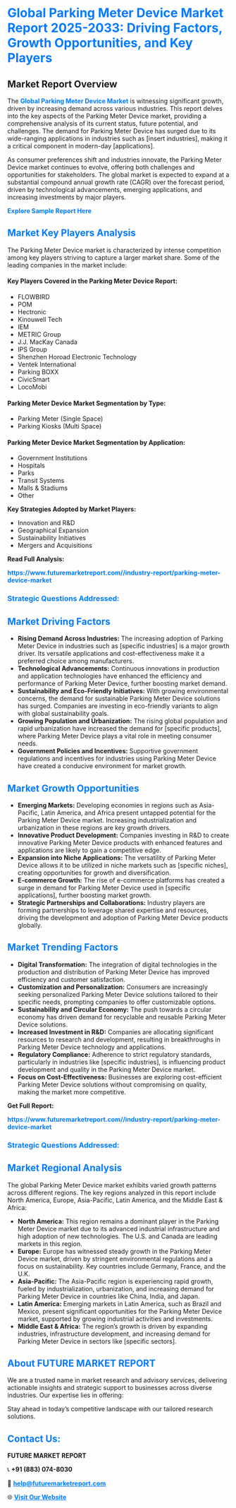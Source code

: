 <h1 style="color: #007BFF;">Global Parking Meter Device Market Report 2025-2033: Driving Factors, Growth Opportunities, and Key Players</h1>

<section id="overview">
<h2>Market Report Overview</h2>
<p>The <a href="https://www.futuremarketreport.com//industry-report/parking-meter-device-market" style="color: #007BFF; text-decoration: none;"><strong>Global Parking Meter Device Market</strong></a> is witnessing significant growth, driven by increasing demand across various industries. This report delves into the key aspects of the Parking Meter Device market, providing a comprehensive analysis of its current status, future potential, and challenges. The demand for Parking Meter Device has surged due to its wide-ranging applications in industries such as [insert industries], making it a critical component in modern-day [applications].</p>
<p>As consumer preferences shift and industries innovate, the Parking Meter Device market continues to evolve, offering both challenges and opportunities for stakeholders. The global market is expected to expand at a substantial compound annual growth rate (CAGR) over the forecast period, driven by technological advancements, emerging applications, and increasing investments by major players.</p>
</section>

<section id="overview">
<p><a href="https://www.futuremarketreport.com//request-sample/reportId=60986" style="color: #007BFF; text-decoration: none;"><strong>Explore Sample Report Here</strong></a></p>
</section>

<section id="key-players">
<h2 style="color: #007BFF;">Market Key Players Analysis</h2>
<p>The Parking Meter Device market is characterized by intense competition among key players striving to capture a larger market share. Some of the leading companies in the market include:</p>
<h4>Key Players Covered in the Parking Meter Device Report:</h4>
<ul><li>FLOWBIRD</li><li>POM</li><li>Hectronic</li><li>Kinouwell Tech</li><li>IEM</li><li>METRIC Group</li><li>J.J. MacKay Canada</li><li>IPS Group</li><li>Shenzhen Horoad Electronic Technology</li><li>Ventek International</li><li>Parking BOXX</li><li>CivicSmart</li><li>LocoMobi</li></ul>
<h4>Parking Meter Device Market Segmentation by Type:</h4>
<ul><li>Parking Meter (Single Space)</li><li>Parking Kiosks (Multi Space)</li></ul>

<h4>Parking Meter Device Market Segmentation by Application:</h4>
<ul><li>Government Institutions</li><li>Hospitals</li><li>Parks</li><li>Transit Systems</li><li>Malls &amp; Stadiums</li><li>Other</li></ul>
<p><strong>Key Strategies Adopted by Market Players:</strong></p>
<ul>
<li>Innovation and R&D</li>
<li>Geographical Expansion</li>
<li>Sustainability Initiatives</li>
<li>Mergers and Acquisitions</li>
</ul>
</section>

<section>
<p><strong>Read Full Analysis: </strong></p><a href="https://www.futuremarketreport.com//industry-report/parking-meter-device-market" style="color: #007BFF; text-decoration: none;"><strong>https://www.futuremarketreport.com//industry-report/parking-meter-device-market</strong></a>
<h3 style="color: #007BFF;">Strategic Questions Addressed:</h3>
</section>

<section id="driving-factors">
<h2 style="color: #007BFF;">Market Driving Factors</h2>
<ul>
<li><strong>Rising Demand Across Industries:</strong> The increasing adoption of Parking Meter Device in industries such as [specific industries] is a major growth driver. Its versatile applications and cost-effectiveness make it a preferred choice among manufacturers.</li>
<li><strong>Technological Advancements:</strong> Continuous innovations in production and application technologies have enhanced the efficiency and performance of Parking Meter Device, further boosting market demand.</li>
<li><strong>Sustainability and Eco-Friendly Initiatives:</strong> With growing environmental concerns, the demand for sustainable Parking Meter Device solutions has surged. Companies are investing in eco-friendly variants to align with global sustainability goals.</li>
<li><strong>Growing Population and Urbanization:</strong> The rising global population and rapid urbanization have increased the demand for [specific products], where Parking Meter Device plays a vital role in meeting consumer needs.</li>
<li><strong>Government Policies and Incentives:</strong> Supportive government regulations and incentives for industries using Parking Meter Device have created a conducive environment for market growth.</li>
</ul>
</section>

<section id="growth-opportunities">
<h2 style="color: #007BFF;">Market Growth Opportunities</h2>
<ul>
<li><strong>Emerging Markets:</strong> Developing economies in regions such as Asia-Pacific, Latin America, and Africa present untapped potential for the Parking Meter Device market. Increasing industrialization and urbanization in these regions are key growth drivers.</li>
<li><strong>Innovative Product Development:</strong> Companies investing in R&D to create innovative Parking Meter Device products with enhanced features and applications are likely to gain a competitive edge.</li>
<li><strong>Expansion into Niche Applications:</strong> The versatility of Parking Meter Device allows it to be utilized in niche markets such as [specific niches], creating opportunities for growth and diversification.</li>
<li><strong>E-commerce Growth:</strong> The rise of e-commerce platforms has created a surge in demand for Parking Meter Device used in [specific applications], further boosting market growth.</li>
<li><strong>Strategic Partnerships and Collaborations:</strong> Industry players are forming partnerships to leverage shared expertise and resources, driving the development and adoption of Parking Meter Device products globally.</li>
</ul>
</section>

<section id="trending-factors">
<h2 style="color: #007BFF;">Market Trending Factors</h2>
<ul>
<li><strong>Digital Transformation:</strong> The integration of digital technologies in the production and distribution of Parking Meter Device has improved efficiency and customer satisfaction.</li>
<li><strong>Customization and Personalization:</strong> Consumers are increasingly seeking personalized Parking Meter Device solutions tailored to their specific needs, prompting companies to offer customizable options.</li>
<li><strong>Sustainability and Circular Economy:</strong> The push towards a circular economy has driven demand for recyclable and reusable Parking Meter Device solutions.</li>
<li><strong>Increased Investment in R&D:</strong> Companies are allocating significant resources to research and development, resulting in breakthroughs in Parking Meter Device technology and applications.</li>
<li><strong>Regulatory Compliance:</strong> Adherence to strict regulatory standards, particularly in industries like [specific industries], is influencing product development and quality in the Parking Meter Device market.</li>
<li><strong>Focus on Cost-Effectiveness:</strong> Businesses are exploring cost-efficient Parking Meter Device solutions without compromising on quality, making the market more competitive.</li>
</ul>
</section>

<section>
<p><strong>Get Full Report: </strong></p><a href="https://www.futuremarketreport.com//industry-report/parking-meter-device-market" style="color: #007BFF; text-decoration: none;"><strong>https://www.futuremarketreport.com//industry-report/parking-meter-device-market</strong></a>
<h3 style="color: #007BFF;">Strategic Questions Addressed:</h3>
</section>


<section id="regional-analysis">
<h2 style="color: #007BFF;">Market Regional Analysis</h2>
<p>The global Parking Meter Device market exhibits varied growth patterns across different regions. The key regions analyzed in this report include North America, Europe, Asia-Pacific, Latin America, and the Middle East & Africa:</p>
<ul>
<li><strong>North America:</strong> This region remains a dominant player in the Parking Meter Device market due to its advanced industrial infrastructure and high adoption of new technologies. The U.S. and Canada are leading markets in this region.</li>
<li><strong>Europe:</strong> Europe has witnessed steady growth in the Parking Meter Device market, driven by stringent environmental regulations and a focus on sustainability. Key countries include Germany, France, and the U.K.</li>
<li><strong>Asia-Pacific:</strong> The Asia-Pacific region is experiencing rapid growth, fueled by industrialization, urbanization, and increasing demand for Parking Meter Device in countries like China, India, and Japan.</li>
<li><strong>Latin America:</strong> Emerging markets in Latin America, such as Brazil and Mexico, present significant opportunities for the Parking Meter Device market, supported by growing industrial activities and investments.</li>
<li><strong>Middle East & Africa:</strong> The region’s growth is driven by expanding industries, infrastructure development, and increasing demand for Parking Meter Device in sectors like [specific sectors].</li>
</ul>
</section>

<footer>
<h2 style="color: #007BFF;">About FUTURE MARKET REPORT</h2>
<p>We are a trusted name in market research and advisory services, delivering actionable insights and strategic support to businesses across diverse industries. Our expertise lies in offering:</p>

<p>Stay ahead in today’s competitive landscape with our tailored research solutions.</p>

<h2 style="color: #007BFF;">Contact Us:</h2>
<p><strong>FUTURE MARKET REPORT</strong></p>
<p>📞 <strong>+91 (883) 074-8030</strong></p>
<p>📧 <strong><a href="mailto:help@futuremarketreport.com" style="color: #007BFF;">help@futuremarketreport.com</a></strong></p>
<p>🌐 <strong><a href="https://www.futuremarketreport.com/" style="color: #007BFF;">Visit Our Website</a></strong></p>
</footer>